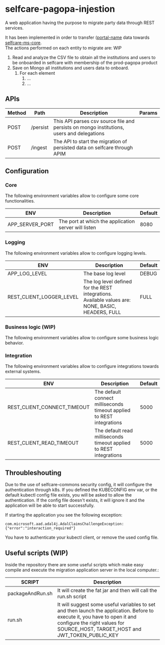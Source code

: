 # selfcare-pagopa-injestion
A web application having the purpose to migrate party data through REST services.

It has been implemented in order to transfer ([portal-name](repo?) data towards [selfcare-ms-core](https://github.com/pagopa/selfcare-ms-core).<br />
The actions performed on each entity to migrate are:
WIP
1. Read and analyze the CSV file to obtain all the institutions and users to be onboarded in selfcare with membership of the prod-pagopa product
2. Save on Mongo all institutions and users data to onboard.
   1. For each element
      1. ...
      2. ...


## APIs
| Method | Path     | Description                                                                               | Params |
|--------|----------|-------------------------------------------------------------------------------------------|--------|
| POST   | /persist | This API parses csv source file and persists on mongo institutions, users and delegations |        |
| POST   | /ingest  | The API to start the migration of persisted data on selfcare through APIM                 |        |

## Configuration
### Core
The following environment variables allow to configure some core functionalities.

| ENV             | Description                                          | Default |
|-----------------|------------------------------------------------------|---------|
| APP_SERVER_PORT | The port at which the application server will listen | 8080    |

### Logging
The following environment variables allow to configure logging levels.

| ENV                             | Description                                                                                                                                                      | Default |
|---------------------------------|------------------------------------------------------------------------------------------------------------------------------------------------------------------|---------|
| APP_LOG_LEVEL                   | The base log level                                                                                                                                               | DEBUG   |
| REST_CLIENT_LOGGER_LEVEL        | The log level defined for the REST integrations. <br />Available values are: NONE, BASIC, HEADERS, FULL                                                          | FULL    |

### Business logic (WIP)
The following environment variables allow to configure some business logic behavior.


### Integration
The following environment variables allow to configure integrations towards external systems.

| ENV                         | Description                                                           | Default   |
|-----------------------------|-----------------------------------------------------------------------|-----------|
| REST_CLIENT_CONNECT_TIMEOUT | The default connect milliseconds timeout applied to REST integrations | 5000      |
| REST_CLIENT_READ_TIMEOUT    | The default read milliseconds timeout applied to REST integrations    | 5000      |

## Throubleshouting

Due to the use of selfcare-commons security config, it will configure the authentication through k8s. 
If you defined the KUBECONFIG env var, or the default kubectl config file exists, you will be asked to allow the authentication.
If the config file doesn't exists, it will ignore it and the application will be able to start successfully.

If starting the application you see the following exception:
```
com.microsoft.aad.adal4j.AdalClaimsChallengeException: {"error":"interaction_required"}
```
You have to authenticate your kubectl client, or remove the used config file.

## Useful scripts (WIP)
Inside the repository there are some useful scripts which make easy compile and execute the migration application server in the local computer.:

| SCRIPT           | Description                                                                                                                                                                                                  |
|------------------|--------------------------------------------------------------------------------------------------------------------------------------------------------------------------------------------------------------|
| packageAndRun.sh | It will create the fat jar and then will call the run.sh script                                                                                                                                              |
| run.sh           | It will suggest some useful variables to set and then launch the application. Before to execute it, you have to open it and configure the right values for SOURCE_HOST, TARGET_HOST and JWT_TOKEN_PUBLIC_KEY |
